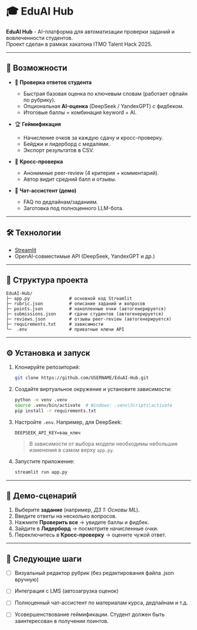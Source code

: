 # 🎓 EduAI Hub

**EduAI Hub** - AI-платформа для автоматизации проверки заданий и вовлеченности студентов.  
Проект сделан в рамках хакатона ITMO Talent Hack 2025.

---

## 🚀 Возможности

- 📝 **Проверка ответов студента**
  - Быстрая базовая оценка по ключевым словам (работает офлайн по рубрику).
  - Опциональная **AI-оценка** (DeepSeek / YandexGPT) с фидбеком.
  - Итоговые баллы = комбинация keyword + AI.

- 🏆 **Геймификация**
  - Начисление очков за каждую сдачу и кросс-проверку.
  - Бейджи и лидерборд с медалями.
  - Экспорт результатов в CSV.

- 🤝 **Кросс-проверка**
  - Анонимные peer-review (4 критерия + комментарий).
  - Автор видит средний балл и отзывы.

- 💬 **Чат-ассистент (демо)**
  - FAQ по дедлайнам/заданиям.
  - Заготовка под полноценного LLM-бота.

---

## 🛠️ Технологии

- [Streamlit](https://streamlit.io/)
- OpenAI-совместимые API (DeepSeek, YandexGPT и др.)

---

## 📂 Структура проекта

```
EduAI-Hub/
├─ app.py               # основной код Streamlit
├─ rubric.json          # описание заданий и вопросов
├─ points.json          # накопленные очки (автогенерируется)
├─ submissions.json     # сдачи студентов (автогенерируется)
├─ reviews.json         # отзывы peer-review (автогенерируется)
├─ requirements.txt     # зависимости
└─  .env                # приватные ключи API
```

---

## ⚙️ Установка и запуск

1. Клонируйте репозиторий:
   ```bash
   git clone https://github.com/USERNAME/EduAI-Hub.git
   ```

2. Создайте виртуальное окружение и установите зависимости:
   ```bash
   python -m venv .venv
   source .venv/bin/activate  # Windows: .venv\Scripts\activate
   pip install -r requirements.txt
   ```

3. Настройте `.env`. Например, для DeepSeek:
   ```
   DEEPSEEK_API_KEY=ваш_ключ
   ```
   > В зависимости от выбора модели необходимы небольшие изменения в самом верху `app.py`.

4. Запустите приложение:
   ```bash
   streamlit run app.py
   ```

---

## 🧪 Демо-сценарий

1. Выберите **задание** (например, *ДЗ 1: Основы ML*).  
2. Введите ответы на несколько вопросов.  
3. Нажмите **Проверить все** → увидите баллы и фидбек.  
4. Зайдите в **Лидерборд** → посмотрите начисленные очки.  
5. Переключитесь в **Кросс-проверку** → оцените чужой ответ.  

---

## 📌 Следующие шаги

- [ ] Визуальный редактор рубрик (без редактирования файла .json вручную)  
- [ ] Интеграция с LMS (автозагрузка оценок)  
- [ ] Полноценный чат-ассистент по материалам курса, дедлайнам и т.д.
- [ ] Усовершенствование геймификации. Студент должен быть заинтересован в получении поинтов. 


